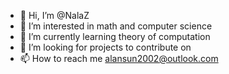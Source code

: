 - 👋 Hi, I’m @NalaZ
- 👀 I’m interested in math and computer science
- 🌱 I’m currently learning theory of computation
- 💞️ I’m looking for projects to contribute on
- 📫 How to reach me alansun2002@outlook.com

<!---
NalaZ/NalaZ is a ✨ special ✨ repository because its `README.md` (this file) appears on your GitHub profile.
You can click the Preview link to take a look at your changes.
--->
